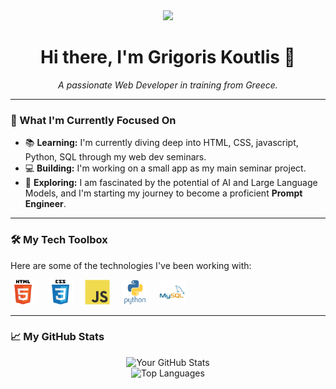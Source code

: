<div align="center">
<img src="https://media4.giphy.com/media/v1.Y2lkPTc5MGI3NjExd3R2Mmo4MjlvejJ0YW1qMWQ1OHZ4dDJkbm55NnB0d28xb3EzZ3FkcCZlcD12MV9pbnRlcm5hbF9naWZfYnlfaWQmY3Q9Zw/JqmupuTVZYaQX5s094/giphy.gif" width="250"  />
</div>

<h1 align="center">Hi there, I'm Grigoris Koutlis 👋</h1>
<p align="center">
  <em>A passionate Web Developer in training from Greece.</em>
</p>

---------
### 🚀 What I'm Currently Focused On

- 📚 **Learning:** I'm currently diving deep into HTML, CSS, javascript, Python, SQL through my web dev seminars.
- 💻 **Building:** I'm working on a small app as my main seminar project.
- 🧠 **Exploring:** I am fascinated by the potential of AI and Large Language Models, and I'm starting my journey to become a proficient **Prompt Engineer**.


---

### 🛠️ My Tech Toolbox

Here are some of the technologies I've been working with:

<p align="left">
  <a href="https://www.w3.org/html/" target="_blank" rel="noreferrer" style="text-decoration: none;"> 
    <img src="https://raw.githubusercontent.com/devicons/devicon/master/icons/html5/html5-original-wordmark.svg" alt="html5" width="40" height="40"/> 
  </a>
  &nbsp;&nbsp;&nbsp;
  <a href="https://www.w3schools.com/css/" target="_blank" rel="noreferrer" style="text-decoration: none;"> 
    <img src="https://raw.githubusercontent.com/devicons/devicon/master/icons/css3/css3-original-wordmark.svg" alt="css3" width="40" height="40"/> 
  </a>
  &nbsp;&nbsp;&nbsp;
  <a href="https://developer.mozilla.org/en-US/docs/Web/JavaScript" target="_blank" rel="noreferrer" style="text-decoration: none;"> 
    <img src="https://raw.githubusercontent.com/devicons/devicon/master/icons/javascript/javascript-original.svg" alt="javascript" width="40" height="40"/> 
  </a>
  &nbsp;&nbsp;&nbsp;
  <a href="https://www.python.org" target="_blank" rel="noreferrer" style="text-decoration: none;"> 
    <img src="https://raw.githubusercontent.com/devicons/devicon/master/icons/python/python-original-wordmark.svg" alt="python" width="40" height="40"/> 
  </a>
  &nbsp;&nbsp;&nbsp;
  <a href="https://www.mysql.com/" target="_blank" rel="noreferrer" style="text-decoration: none;"> 
    <img src="https://raw.githubusercontent.com/devicons/devicon/master/icons/mysql/mysql-original-wordmark.svg" alt="mysql" width="40" height="40"/> 
  </a>
</p>

---
### 📈 My GitHub Stats

<p align="center">
  <img src="https://github-readme-stats.vercel.app/api?username=gkoutlis&show_icons=true&theme=radical" alt="Your GitHub Stats" />
  <br/>
  <img src="https://github-readme-stats.vercel.app/api/top-langs/?username=gkoutlis&layout=compact&theme=radical" alt="Top Languages" />
</p>

<!---

### 📫 How to Reach Me

You can find me on:

<p align="left">
  <a href="https://linkedin.com/in/[ΤΟ LINKEDIN PROFILE ΣΟΥ]" target="_blank" rel="noopener noreferrer">
    <img align="center" src="https://raw.githubusercontent.com/rahuldkjain/github-profile-readme-generator/master/src/images/icons/Social/linked-in-alt.svg" alt="Your LinkedIn" height="30" width="40" />
  </a>
</p>
--->
